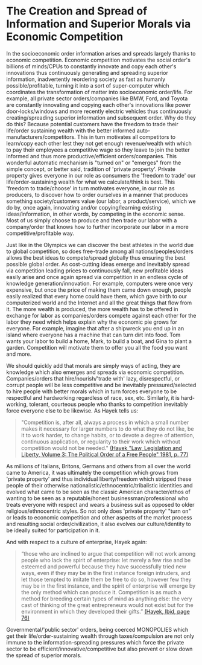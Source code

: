 # The Creation and Spread of Information and Superior Morals via Economic Competition

In the socioeconomic order information arises and spreads largely thanks to economic competition. Economic competition motivates the social order's billions of minds/CPUs to constantly innovate and copy each other's innovations thus continuously generating and spreading superior information, inadvertently reordering society as fast as humanly possible/profitable, turning it into a sort of super-computer which coordinates the transformation of matter into socioeconomic order/life. For example, all private sector orders/companies like BMW, Ford, and Toyota are constantly innovating and copying each other's innovations like power door-locks/windows and more recently electric vehicles thus continuously creating/spreading superior information and subsequent order. Why do they do this? Because potential customers have the freedom to trade their life/order sustaining wealth with the better informed auto-manufacturers/competitors. This in turn motivates all competitors to learn/copy each other lest they not get enough revenue/wealth with which to pay their employees a competitive wage so they leave to join the better informed and thus more productive/efficient orders/companies. This wonderful automatic mechanism is "turned on" or "emerges" from the simple concept, or better said, tradition of 'private property'. Private property gives everyone in our role as consumers the 'freedom to trade' our life/order-sustaining wealth for what we calculate/think is best. This 'freedom to trade/choose' in turn motivates everyone, in our role as producers, to discover how to order ourselves in a manner that produces something society/customers value (our labor, a product/service), which we do by, once again, innovating and/or copying/learning existing ideas/information, in other words, by competing in the economic sense. Most of us simply choose to produce and then trade our labor with a company/order that knows how to further incorporate our labor in a more competitive/profitable way.

Just like in the Olympics we can discover the best athletes in the world due to global competition, so does free-trade among all nations/peoples/orders allows the best ideas to compete/spread globally thus ensuring the best possible global order. As cost-cutting ideas emerge and inevitably spread via competition leading prices to continuously fall, new profitable ideas easily arise and once again spread via competition in an endless cycle of knowledge generation/innovation. For example, computers were once very expensive, but once the price of making them came down enough, people easily realized that every home could have them, which gave birth to our computerized world and the Internet and all the great things that flow from it. The more wealth is produced, the more wealth has to be offered in exchange for labor as companies/orders compete against each other for the labor they need which helps explain why the economic pie grows for everyone. For example, imagine that after a shipwreck you end up in an island where everyone has a machine that can turn dirt into food. Tom wants your labor to build a home, Mark, to build a boat, and Gina to plant a garden. Competition will motivate them to offer you all the food you want and more.  


We should quickly add that morals are simply ways of acting, they are knowledge which also emerges and spreads via economic competition. Companies/orders that hire/nourish/'trade with' lazy, disrespectful, or corrupt people will be less competitive and be inevitably pressured/selected to hire people with better morals which in turn forces everyone to be respectful and hardworking regardless of race, sex, etc. Similarly, it is hard-working, tolerant, courteous people who thanks to competition inevitably force everyone else to be likewise. As Hayek tells us:

>"Competition is, after all, always a process in which a small number makes it necessary for larger numbers to do what they do not like, be it to work harder, to change habits, or to devote a degree of attention, continuous application, or regularity to their work which without competition would not be needed." [(Hayek "Law, Legislation and Liberty, Volume 3: The Political Order of a Free People" 1981, p. 77)](https://books.google.com/books?id=4z7XZJSd0wcC&pg=PA77&lpg=PA77&dq=%22Competition+is,+after+all,+always+a+process+in+which+a+small%22&source=bl&ots=zm-LsEKP0I&sig=ACfU3U1jrV2xSluN9X877kWebemSS02ZAA&hl=en&sa=X&ved=2ahUKEwiAoY-Ap-7mAhXBl54KHYf6A8oQ6AEwAnoECAoQAQ#v=onepage&q=%22Competition%20is%2C%20after%20all%2C%20always%20a%20process%20in%20which%20a%20small%22&f=false)

As millions of Italians, Britons, Germans and others from all over the world came to America, it was ultimately the competition which grows from 'private property' and thus individual liberty/freedom which stripped these people of their otherwise nationalistic/ethnocentric/tribalistic identities and evolved what came to be seen as the classic American character/ethos of wanting to be seen as a reputable/honest businessman/professional who treats everyone with respect and wears a business suit as opposed to older religious/ethnocentric styles. So not only does 'private property' "turn on" or leads to economic competition and other aspects of the market process and resulting social order/civilization, it also evolves our culture/identity to be ideally suited for participation in it. 

And with respect to a culture of enterprise, Hayek again:

>“those who are inclined to argue that competition will not work among people who lack the spirit of enterprise: let merely a few rise and be esteemed and powerful because they have successfully tried new ways, even if they may be in the first instance foreign intruders, and let those tempted to imitate them be free to do so, however few they may be in the first instance, and the spirit of enterprise will emerge by the only method which can produce it. Competition is as much a method for breeding certain types of mind as anything else: the very cast of thinking of the great entrepreneurs would not exist but for the environment in which they developed their gifts.” [(Hayek, Ibid, page 76)](https://books.google.com/books?id=nclLLOfnGqAC&pg=PA76&lpg=PA76&dq=%22those+who+are+inclined+to+argue+that+competition+will+not+work+among+people%22&source=bl&ots=LrlT4d2Id1&sig=ACfU3U0-wZ4wUKIPvMEHlJEgfe1aODzKDw&hl=en&sa=X&ved=2ahUKEwiq24PElMXiAhVSHqwKHdBUC-kQ6AEwAHoECAUQAQ#v=onepage&q=%22those%20who%20are%20inclined%20to%20argue%20that%20competition%20will%20not%20work%20among%20people%22&f=false)

Governmental/'public sector' orders, being coerced MONOPOLIES which get their life/order-sustaining wealth through taxes/compulsion are not only immune to the information-spreading pressures which force the private sector to be efficient/innovative/competitive but also prevent or slow down the spread of superior morals.